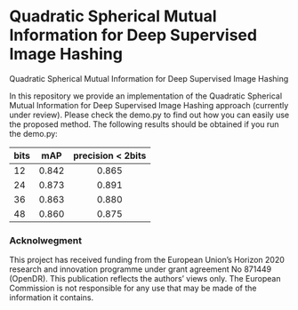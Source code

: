 # Quadratic Spherical Mutual Information for Deep Supervised Image Hashing

Quadratic Spherical Mutual Information for Deep Supervised Image Hashing


In this repository we provide an implementation of the Quadratic Spherical Mutual Information for Deep Supervised Image Hashing approach (currently under review). Please check the demo.py to find out how you can easily use the proposed method. The following results should be obtained if you run the demo.py:



| bits    | mAP     | precision < 2bits  |
| --------|:-------:| :-----------------:|
| 12      | 0.842   | 0.865              |
| 24      | 0.873   | 0.891              |
| 36      | 0.863   | 0.880              |
| 48      | 0.860   | 0.875              |



### Acknolwegment
This project has received funding from the European Union’s Horizon 2020 research and innovation programme under grant agreement No 871449 (OpenDR). This publication reflects the authors’ views only. The European Commission is not responsible for any use that may be made of the information it contains.
